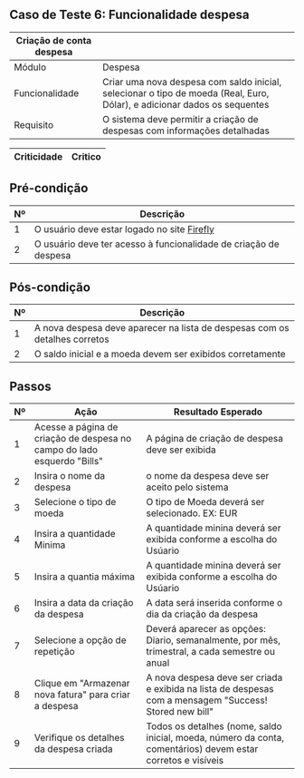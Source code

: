 ## Caso de Teste 6: Funcionalidade despesa

| Criação de conta despesa |        |
|--------------------------|--------|
| Módulo | Despesa |
|Funcionalidade | Criar uma nova despesa com saldo inicial, selecionar  o tipo de moeda (Real, Euro, Dólar), e adicionar dados os sequentes |
| Requisito | O sistema deve permitir a criação de despesas com informações detalhadas |

| Criticidade | Critico |
|-------------|---------|

## Pré-condição

| Nº | Descrição |
|----|-----------|
| 1  | O usuário deve estar logado no site [ Firefly ]( https://www.firefly.com )  |
| 2  | O usuário deve ter acesso à funcionalidade de criação de despesa |

## Pós-condição

| Nº | Descrição |
|----|-----------|
| 1  | A nova despesa deve aparecer na lista de despesas com os detalhes corretos |
| 2  | O saldo inicial e a moeda devem ser exibidos corretamente |

## Passos

| Nº | Ação | Resultado Esperado |
|-------|------|--------------------|
| 1 | Acesse a página de criação de despesa no campo do lado esquerdo "Bills"| A página de criação de despesa deve ser exibida |
| 2 | Insira o nome da despesa | o nome da despesa deve ser aceito pelo sistema |
| 3 | Selecione o tipo de moeda | O tipo de Moeda deverá ser selecionado. EX: EUR |
| 4 | Insira a quantidade Minima | A quantidade minina deverá ser exibida conforme a escolha do Usúario |
| 5 | Insira a quantia máxima | A quantidade minina deverá ser exibida conforme a escolha do Usúario |
| 6 | Insira a data da criação da despesa | A data será inserida conforme o dia da criação da despesa |
| 7 | Selecione a opção de repetição | Deverá aparecer as opções: Diario, semanalmente, por mês, trimestral, a cada semestre ou anual |
| 8 | Clique em "Armazenar nova fatura" para criar a despesa | A nova despesa deve ser criada e exibida na lista de despesas com a mensagem "Success! Stored new bill"|
| 9 | Verifique os detalhes da despesa criada | Todos os detalhes (nome, saldo inicial, moeda, número da conta, comentários) devem estar corretos e visíveis |